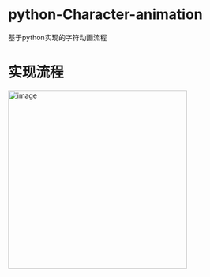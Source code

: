 # python-Character-animation
基于python实现的字符动画流程
# 实现流程
<img width="362" alt="image" src="https://github.com/Ender147/python-Character-animation/assets/57763467/b28155ab-0dde-4cbf-a820-06f714a73369">

